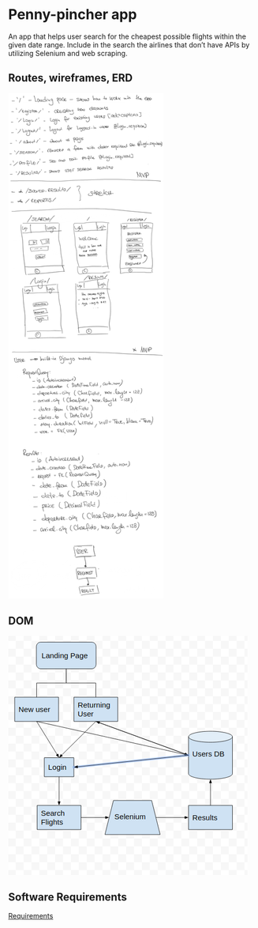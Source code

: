 # Penny-pincher app

An app that helps user search for the cheapest possible flights within the given date range. Include in the search the airlines that don’t have APIs by utilizing Selenium and web scraping.

## Routes, wireframes, ERD

![ERD](./assets/sample_ERD.png)


## DOM

![DOM](./assets/DOM.png)


## Software Requirements

[Requirements](./Requirements.md)
